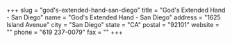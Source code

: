 +++
slug = "god's-extended-hand-san-diego"
title = "God's Extended Hand - San Diego"
name = "God's Extended Hand - San Diego"
address = "1625 Island Avenue"
city = "San Diego"
state = "CA"
postal = "92101"
website = ""
phone = "619 237-0079"
fax = ""
+++

